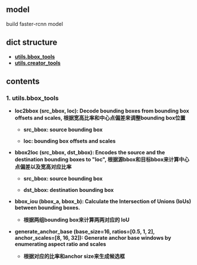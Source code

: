 ## model
build faster-rcnn model

## dict structure
- [__utils.bbox_tools__](https://github.com/rentainhe/faster-rcnn-pytorch/blob/master/model/utils/bbox_tools.py)
- [__utils.creator_tools__]()

## contents
### 1. utils.bbox_tools

- __loc2bbox (src_bbox, loc): Decode bounding boxes from bounding box offsets and scales, 根据宽高比率和中心点偏差来调整bounding box位置__
  - __src_bbox: source bounding box__
  
  - __loc: bounding box offsets and scales__
  
- __bbox2loc (src_bbox, dst_bbox): Encodes the source and the destination bounding boxes to "loc", 根据源bbox和目标bbox来计算中心点偏差以及宽高对应比率__
  - __src_bbox: source bounding box__
  
  - __dst_bbox: destination bounding box__

- __bbox_iou (bbox_a, bbox_b): Calculate the Intersection of Unions (IoUs) between bounding boxes.__
  - __根据两组bounding box来计算两两对应的 IoU__
  
- __generate_anchor_base (base_size=16, ratios=[0.5, 1, 2], anchor_scales=[8, 16, 32]): Generate anchor base windows by enumerating aspect ratio and scales__
  - __根据对应的比率和anchor size来生成候选框__